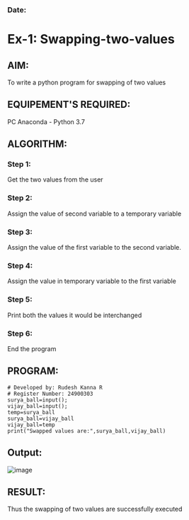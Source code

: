 ### Date: 

# Ex-1: Swapping-two-values
## AIM:
To write a python program for swapping of two values
## EQUIPEMENT'S REQUIRED: 
PC
Anaconda - Python 3.7
## ALGORITHM: 
### Step 1:
Get the two values from the user
### Step 2: 
Assign the value of second variable to a temporary variable 
### Step 3: 
Assign the value of the first variable to the second variable.
### Step 4:  
Assign the value in temporary variable to the first variable
### Step 5: 
Print both the values it would be interchanged
### Step 6: 
End the program
## PROGRAM:
```
# Developed by: Rudesh Kanna R
# Register Number: 24900303
surya_ball=input();
vijay_ball=input();
temp=surya_ball
surya_ball=vijay_ball
vijay_ball=temp
print("Swapped values are:",surya_ball,vijay_ball)
```

## Output:
![image](https://github.com/user-attachments/assets/10ea839b-d7d7-44be-bc70-c320144fe005)

## RESULT:
Thus the swapping of two values are successfully executed




